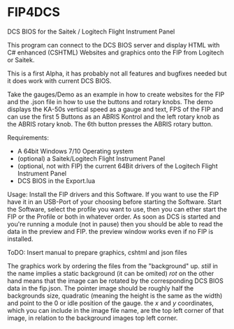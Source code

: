 # FIP4DCS
DCS BIOS for the Saitek / Logitech Flight Instrument Panel

This program can connect to the DCS BIOS server and display HTML with C# enhanced (CSHTML) Websites and graphics onto the FIP from Logitech or Saitek.

This is a first Alpha, it has probably not all features and bugfixes needed but it does work with current DCS BIOS.

Take the gauges/Demo as an example in how to create websites for the FIP and the .json file in how to use the buttons and rotary knobs.
The demo displays the KA-50s vertical speed as a gauge and text, FPS of the FIP and can use the first 5 Buttons as an ABRIS Kontrol and the left rotary knob as the ABRIS rotary knob. The 6th button presses the ABRIS rotary button.

Requirements:
- A 64bit Windows 7/10 Operating system
- (optional) a Saitek/Logitech Flight Instrument Panel
- (optional, not with FIP) the current 64Bit drivers of the Logitech Flight Instrument Panel
- DCS BIOS in the Export.lua

Usage:
Install the FIP drivers and this Software.
If you want to use the FIP have it in an USB-Port of your choosing before starting the Software.
Start the Software, select the profile you want to use, then you can ether start the FIP or the Profile or both in whatever order.
As soon as DCS is started and you're running a module (not in pause) then you should be able to read the data in the preview and FIP.
the preview window works even if no FIP is installed.

ToDO: Insert manual to prepare graphics, cshtml and json files

The graphics work by ordering the files from the "background" up. _still_ in the name implies a static background (it can be omited) _rot_ on the other hand means that the image can be rotated by the corresponding DCS BIOS data in the fip.json.
The pointer image should be roughly half the backgrounds size, quadratic (meaning the height is the same as the width) and point to the 0 or idle position of the gauge. the _x_ and _y_ coordinates, which you can include in the image file name, are the top left corner of that image, in relation to the background images top left corner.
